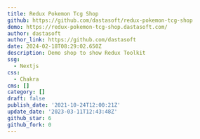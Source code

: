 ```yaml
---
title: Redux Pokemon Tcg Shop
github: https://github.com/dastasoft/redux-pokemon-tcg-shop
demo: https://redux-pokemon-tcg-shop.dastasoft.com/
author: dastasoft
author_link: https://github.com/dastasoft
date: 2024-02-18T08:29:02.650Z
description: Demo shop to show Redux Toolkit
ssg:
  - Nextjs
css:
  - Chakra
cms: []
category: []
draft: false
publish_date: '2021-10-24T12:00:21Z'
update_date: '2023-03-11T12:43:48Z'
github_star: 6
github_fork: 0
---
```

